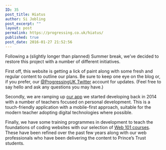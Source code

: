```yaml
---
ID: 35
post_title: Hiatus
author: Si Jobling
post_excerpt: ""
layout: post
permalink: https://progressing.co.uk/hiatus/
published: true
post_date: 2016-01-27 21:52:56
---
```

Following a (slightly longer than planned) Summer break, we’ve decided to restore this project with a number of different initiatives.

First off, this website is getting a lick of paint along with some fresh and regular content to outline our plans. Be sure to keep one eye on the blog or, if you prefer, our <a href="https://twitter.com/ProgressingUK">@ProgressingUK Twitter</a> account for updates. (Feel free to say hello and ask any questions you may have.)

Secondly, we are ramping up <a href="http://progressing.co.uk/app/">our app</a> we started developing back in 2014 with a number of teachers focused on personal development. This is a touch-friendly application with a mobile-first approach, suitable for the modern teacher adopting digital technologies where possible.

Finally, we have some training programmes in development to teach the foundations of coding websites with our selection of <a href="http://progressing.co.uk/web-101/">Web 101 courses</a>. These have been refined over the past few years along with our web professionals who have been delivering the content to Prince’s Trust students.